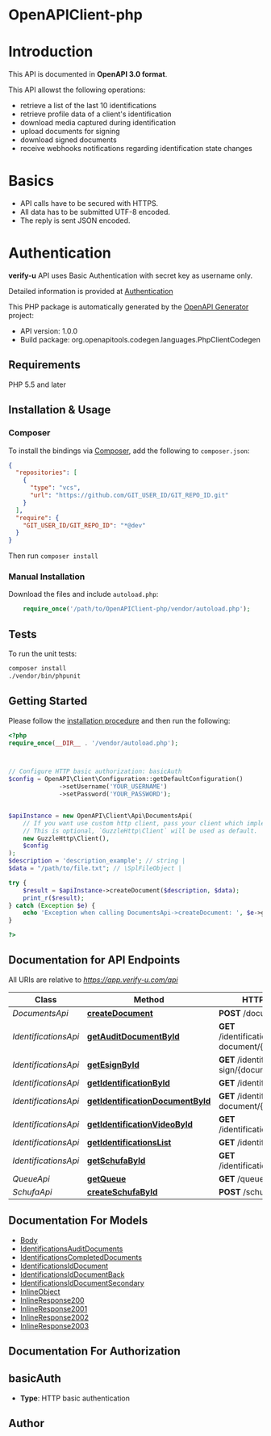 # OpenAPIClient-php

# Introduction
This API is documented in **OpenAPI 3.0 format**.

This API allowst the following operations:
* retrieve a list of the last 10 identifications
* retrieve profile data of a client's identification
* download media captured during identification
* upload documents for signing
* download signed documents
* receive webhooks notifications regarding identification state changes

# Basics
* API calls have to be secured with HTTPS.
* All data has to be submitted UTF-8 encoded.
* The reply is sent JSON encoded.

# Authentication
**verify-u** API uses Basic Authentication with secret key as username only.

Detailed information is provided at [Authentication](authentication)


This PHP package is automatically generated by the [OpenAPI Generator](https://openapi-generator.tech) project:

- API version: 1.0.0
- Build package: org.openapitools.codegen.languages.PhpClientCodegen

## Requirements

PHP 5.5 and later

## Installation & Usage

### Composer

To install the bindings via [Composer](http://getcomposer.org/), add the following to `composer.json`:

```json
{
  "repositories": [
    {
      "type": "vcs",
      "url": "https://github.com/GIT_USER_ID/GIT_REPO_ID.git"
    }
  ],
  "require": {
    "GIT_USER_ID/GIT_REPO_ID": "*@dev"
  }
}
```

Then run `composer install`

### Manual Installation

Download the files and include `autoload.php`:

```php
    require_once('/path/to/OpenAPIClient-php/vendor/autoload.php');
```

## Tests

To run the unit tests:

```bash
composer install
./vendor/bin/phpunit
```

## Getting Started

Please follow the [installation procedure](#installation--usage) and then run the following:

```php
<?php
require_once(__DIR__ . '/vendor/autoload.php');



// Configure HTTP basic authorization: basicAuth
$config = OpenAPI\Client\Configuration::getDefaultConfiguration()
              ->setUsername('YOUR_USERNAME')
              ->setPassword('YOUR_PASSWORD');


$apiInstance = new OpenAPI\Client\Api\DocumentsApi(
    // If you want use custom http client, pass your client which implements `GuzzleHttp\ClientInterface`.
    // This is optional, `GuzzleHttp\Client` will be used as default.
    new GuzzleHttp\Client(),
    $config
);
$description = 'description_example'; // string | 
$data = "/path/to/file.txt"; // \SplFileObject | 

try {
    $result = $apiInstance->createDocument($description, $data);
    print_r($result);
} catch (Exception $e) {
    echo 'Exception when calling DocumentsApi->createDocument: ', $e->getMessage(), PHP_EOL;
}

?>
```

## Documentation for API Endpoints

All URIs are relative to *https://app.verify-u.com/api*

Class | Method | HTTP request | Description
------------ | ------------- | ------------- | -------------
*DocumentsApi* | [**createDocument**](docs/Api/DocumentsApi.md#createdocument) | **POST** /documents | documents
*IdentificationsApi* | [**getAuditDocumentById**](docs/Api/IdentificationsApi.md#getauditdocumentbyid) | **GET** /identifications/audit-document/{document_id} | identifications/audit-document/{document_id}
*IdentificationsApi* | [**getEsignById**](docs/Api/IdentificationsApi.md#getesignbyid) | **GET** /identifications/e-sign/{document_id} | identifications/e-sign/{document_id}
*IdentificationsApi* | [**getIdentificationById**](docs/Api/IdentificationsApi.md#getidentificationbyid) | **GET** /identifications/{id} | identifications/{id}
*IdentificationsApi* | [**getIdentificationDocumentById**](docs/Api/IdentificationsApi.md#getidentificationdocumentbyid) | **GET** /identifications/id-document/{document_id} | identifications/id-document/{document_id}
*IdentificationsApi* | [**getIdentificationVideoById**](docs/Api/IdentificationsApi.md#getidentificationvideobyid) | **GET** /identifications/video/{id} | identifications/video/{id}
*IdentificationsApi* | [**getIdentificationsList**](docs/Api/IdentificationsApi.md#getidentificationslist) | **GET** /identifications | identifications
*IdentificationsApi* | [**getSchufaById**](docs/Api/IdentificationsApi.md#getschufabyid) | **GET** /identifications/schufa/{id} | identifications/schufa/{id}
*QueueApi* | [**getQueue**](docs/Api/QueueApi.md#getqueue) | **GET** /queue | queue
*SchufaApi* | [**createSchufaById**](docs/Api/SchufaApi.md#createschufabyid) | **POST** /schufa | schufa/{id}


## Documentation For Models

 - [Body](docs/Model/Body.md)
 - [IdentificationsAuditDocuments](docs/Model/IdentificationsAuditDocuments.md)
 - [IdentificationsCompletedDocuments](docs/Model/IdentificationsCompletedDocuments.md)
 - [IdentificationsIdDocument](docs/Model/IdentificationsIdDocument.md)
 - [IdentificationsIdDocumentBack](docs/Model/IdentificationsIdDocumentBack.md)
 - [IdentificationsIdDocumentSecondary](docs/Model/IdentificationsIdDocumentSecondary.md)
 - [InlineObject](docs/Model/InlineObject.md)
 - [InlineResponse200](docs/Model/InlineResponse200.md)
 - [InlineResponse2001](docs/Model/InlineResponse2001.md)
 - [InlineResponse2002](docs/Model/InlineResponse2002.md)
 - [InlineResponse2003](docs/Model/InlineResponse2003.md)


## Documentation For Authorization



## basicAuth


- **Type**: HTTP basic authentication


## Author



